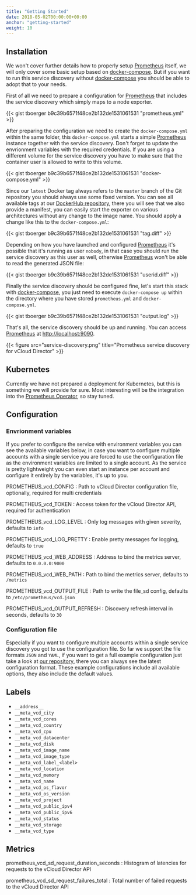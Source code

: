 ```yaml
---
title: "Getting Started"
date: 2018-05-02T00:00:00+00:00
anchor: "getting-started"
weight: 10
---
```


## Installation

We won't cover further details how to properly setup [Prometheus](https://prometheus.io) itself, we will only cover some basic setup based on [docker-compose](https://docs.docker.com/compose/). But if you want to run this service discovery without [docker-compose](https://docs.docker.com/compose/) you should be able to adopt that to your needs.

First of all we need to prepare a configuration for [Prometheus](https://prometheus.io) that includes the service discovery which simply maps to a node exporter.

{{< gist tboerger b9c39b6571f48ce2b132de1531061531 "prometheus.yml" >}}

After preparing the configuration we need to create the `docker-compose.yml` within the same folder, this `docker-compose.yml` starts a simple [Prometheus](https://prometheus.io) instance together with the service discovery. Don't forget to update the envrionment variables with the required credentials. If you are using a different volume for the service discovery you have to make sure that the container user is allowed to write to this volume.

{{< gist tboerger b9c39b6571f48ce2b132de1531061531 "docker-compose.yml" >}}

Since our `latest` Docker tag always refers to the `master` branch of the Git repository you should always use some fixed version. You can see all available tags at our [DockerHub repository](https://hub.docker.com/r/promhippie/prometheus-vcd-sd/tags/), there you will see that we also provide a manifest, you can easily start the exporter on various architectures without any change to the image name. You should apply a change like this to the `docker-compose.yml`:

{{< gist tboerger b9c39b6571f48ce2b132de1531061531 "tag.diff" >}}

Depending on how you have launched and configured [Prometheus](https://prometheus.io) it's possible that it's running as user `nobody`, in that case you should run the service discovery as this user as well, otherwise [Prometheus](https://prometheus.io) won't be able to read the generated JSON file:

{{< gist tboerger b9c39b6571f48ce2b132de1531061531 "userid.diff" >}}

Finally the service discovery should be configured fine, let's start this stack with [docker-compose](https://docs.docker.com/compose/), you just need to execute `docker-compose up` within the directory where you have stored `prometheus.yml` and `docker-compose.yml`.

{{< gist tboerger b9c39b6571f48ce2b132de1531061531 "output.log" >}}

That's all, the service discovery should be up and running. You can access [Prometheus](https://prometheus.io) at [http://localhost:9090](http://localhost:9090).

{{< figure src="service-discovery.png" title="Prometheus service discovery for vCloud Director" >}}

## Kubernetes

Currently we have not prepared a deployment for Kubernetes, but this is something we will provide for sure. Most interesting will be the integration into the [Prometheus Operator](https://coreos.com/operators/prometheus/docs/latest/), so stay tuned.

## Configuration

### Envrionment variables

If you prefer to configure the service with environment variables you can see the available variables below, in case you want to configure multiple accounts with a single service you are forced to use the configuration file as the environment variables are limited to a single account. As the service is pretty lightweight you can even start an instance per account and configure it entirely by the variables, it's up to you.

PROMETHEUS_vcd_CONFIG
: Path to vCloud Director configuration file, optionally, required for multi credentials

PROMETHEUS_vcd_TOKEN
: Access token for the vCloud Director API, required for authentication

PROMETHEUS_vcd_LOG_LEVEL
: Only log messages with given severity, defaults to `info`

PROMETHEUS_vcd_LOG_PRETTY
: Enable pretty messages for logging, defaults to `true`

PROMETHEUS_vcd_WEB_ADDRESS
: Address to bind the metrics server, defaults to `0.0.0.0:9000`

PROMETHEUS_vcd_WEB_PATH
: Path to bind the metrics server, defaults to `/metrics`

PROMETHEUS_vcd_OUTPUT_FILE
: Path to write the file_sd config, defaults to `/etc/prometheus/vcd.json`

PROMETHEUS_vcd_OUTPUT_REFRESH
: Discovery refresh interval in seconds, defaults to `30`

### Configuration file

Especially if you want to configure multiple accounts within a single service discovery you got to use the configuration file. So far we support the file formats `JSON` and `YAML`, if you want to get a full example configuration just take a look at [our repository](https://github.com/promhippie/prometheus-vcd-sd/tree/master/config), there you can always see the latest configuration format. These example configurations include all available options, they also include the default values.

## Labels

* `__address__`
* `__meta_vcd_city`
* `__meta_vcd_cores`
* `__meta_vcd_country`
* `__meta_vcd_cpu`
* `__meta_vcd_datacenter`
* `__meta_vcd_disk`
* `__meta_vcd_image_name`
* `__meta_vcd_image_type`
* `__meta_vcd_label_<label>`
* `__meta_vcd_location`
* `__meta_vcd_memory`
* `__meta_vcd_name`
* `__meta_vcd_os_flavor`
* `__meta_vcd_os_version`
* `__meta_vcd_project`
* `__meta_vcd_public_ipv4`
* `__meta_vcd_public_ipv6`
* `__meta_vcd_status`
* `__meta_vcd_storage`
* `__meta_vcd_type`

## Metrics

prometheus_vcd_sd_request_duration_seconds
: Histogram of latencies for requests to the vCloud Director API

prometheus_vcd_sd_request_failures_total
: Total number of failed requests to the vCloud Director API
